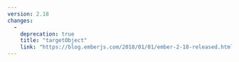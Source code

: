 ```yaml
---
version: 2.18
changes:
  -
    deprecation: true
    title: "targetObject"
    link: "https://blog.emberjs.com/2018/01/01/ember-2-18-released.html"
---
```

